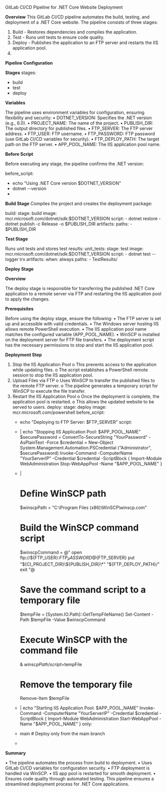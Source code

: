 GitLab CI/CD Pipeline for .NET Core Website Deployment

**Overview**
This GitLab CI/CD pipeline automates the build, testing, and deployment of a .NET Core website. The pipeline consists of three stages:
1.	Build - Restores dependencies and compiles the application.
2.	Test - Runs unit tests to ensure code quality.
3.	Deploy - Publishes the application to an FTP server and restarts the IIS application pool.
4.	
**Pipeline Configuration**

**Stages**
stages:
  - build
  - test
  - deploy
    
**Variables**

The pipeline uses environment variables for configuration, ensuring flexibility and security:
•	DOTNET_VERSION: Specifies the .NET version (e.g., 6.0).
•	PROJECT_NAME: The name of the project.
•	PUBLISH_DIR: The output directory for published files.
•	FTP_SERVER: The FTP server address.
•	FTP_USER: FTP username.
•	FTP_PASSWORD: FTP password (use GitLab CI/CD variables for security).
•	FTP_DEPLOY_PATH: The target path on the FTP server.
•	APP_POOL_NAME: The IIS application pool name.

**Before Script**

Before executing any stage, the pipeline confirms the .NET version:

before_script:
  - echo "Using .NET Core version $DOTNET_VERSION"
  - dotnet --version
  - 
**Build Stage**
Compiles the project and creates the deployment package:

build:
  stage: build
  image: mcr.microsoft.com/dotnet/sdk:$DOTNET_VERSION
  script:
    - dotnet restore
    - dotnet publish -c Release -o $PUBLISH_DIR
  artifacts:
    paths:
      - $PUBLISH_DIR
      
**Test Stage**

Runs unit tests and stores test results:
unit_tests:
  stage: test
  image: mcr.microsoft.com/dotnet/sdk:$DOTNET_VERSION
  script:
    - dotnet test --logger trx
  artifacts:
    when: always
    paths:
      - TestResults/
      
**Deploy Stage**

**Overview**

The deploy stage is responsible for transferring the published .NET Core application to a remote server via FTP and restarting the IIS application pool to apply the changes.

**Prerequisites**

Before using the deploy stage, ensure the following:
•	The FTP server is set up and accessible with valid credentials.
•	The Windows server hosting IIS allows remote PowerShell execution.
•	The IIS application pool name matches the configured variable (APP_POOL_NAME).
•	WinSCP is installed on the deployment server for FTP file transfers.
•	The deployment script has the necessary permissions to stop and start the IIS application pool.

**Deployment Step**

1.	Stop the IIS Application Pool 
o	This prevents access to the application while updating files.
o	The script establishes a PowerShell remote session to stop the IIS application pool.
2.	Upload Files via FTP 
o	Uses WinSCP to transfer the published files to the remote FTP server.
o	The pipeline generates a temporary script for WinSCP to execute the file transfer.
3.	Restart the IIS Application Pool 
o	Once the deployment is complete, the application pool is restarted.
o	This allows the updated website to be served to users.
deploy:
  stage: deploy
  image: mcr.microsoft.com/powershell
  before_script:
    - echo "Deploying to FTP Server: $FTP_SERVER"
  script:
    - |
      echo "Stopping IIS Application Pool: $APP_POOL_NAME"
      $securePassword = ConvertTo-SecureString "YourPassword" -AsPlainText -Force
      $credential = New-Object System.Management.Automation.PSCredential ("Administrator", $securePassword)
      Invoke-Command -ComputerName "YourServerIP" -Credential $credential -ScriptBlock {
          Import-Module WebAdministration
          Stop-WebAppPool -Name "$APP_POOL_NAME"
      }
    - |
      # Define WinSCP path
      $winscpPath = "C:\\Program Files (x86)\\WinSCP\\winscp.com"
      
      # Build the WinSCP command script
      $winscpCommand = @"
      open ftp://${FTP_USER}:${FTP_PASSWORD}@${FTP_SERVER}
      put "${CI_PROJECT_DIR}\${PUBLISH_DIR}\*" "${FTP_DEPLOY_PATH}/"
      exit
      "@
      
      # Save the command script to a temporary file
      $tempFile = [System.IO.Path]::GetTempFileName()
      Set-Content -Path $tempFile -Value $winscpCommand
      
      # Execute WinSCP with the command file
      & $winscpPath /script=$tempFile
      
      # Remove the temporary file
      Remove-Item $tempFile
    - |
      echo "Starting IIS Application Pool: $APP_POOL_NAME"
      Invoke-Command -ComputerName "YourServerIP" -Credential $credential -ScriptBlock {
          Import-Module WebAdministration
          Start-WebAppPool -Name "$APP_POOL_NAME"
      }
  only:
    - main  # Deploy only from the main branch
    - 
**Summary**

•	The pipeline automates the process from build to deployment.
•	Uses GitLab CI/CD variables for configuration security.
•	FTP deployment is handled via WinSCP.
•	IIS app pool is restarted for smooth deployment.
•	Ensures code quality through automated testing.
This pipeline ensures a streamlined deployment process for .NET Core applications.
